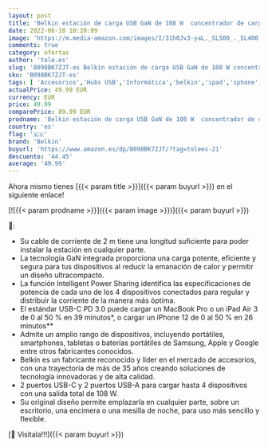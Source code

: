 ```yaml
---
layout: post
title: 'Belkin estación de carga USB GaN de 108 W  concentrador de carga rápida y 2 puertos USB-C y 2 puertos USB-A para MacBook  Pro  Air  iPhone  Pro  Max  Mini  iPad Pro  Air  Galaxy y otros'
date: 2022-06-18 10:20:09
image: 'https://m.media-amazon.com/images/I/31h0Jv3-yaL._SL500_._SL400_.jpg'
comments: true
category: ofertas
author: 'tole.es'
slug: 'B098BK7ZJT-es Belkin estación de carga USB GaN de 108 W concentrador de...'
sku: 'B098BK7ZJT-es'
tags: [ 'Accesorios','Hubs USB','Informática','belkin','ipad','iphone','🇪🇸', ]
actualPrice: 49.99 EUR
currency: EUR
price: 49.99
comparePrice: 89.99 EUR
prodname: 'Belkin estación de carga USB GaN de 108 W  concentrador de carga rápida y 2 puertos USB-C y 2 puertos USB-A para MacBook  Pro  Air  iPhone  Pro  Max  Mini  iPad Pro  Air  Galaxy y otros'
country: 'es'
flag: '🇪🇸'
brand: 'Belkin'
buyurl: 'https://www.amazon.es/dp/B098BK7ZJT/?tag=tolees-21'
descuento: '44.45'
average: '49.99'
---
```


Ahora mismo tienes [{{< param title >}}]({{< param buyurl >}}) en el siguiente enlace!

[![{{< param prodname >}}]({{< param image >}})]({{< param buyurl >}})

🔎:

- Su cable de corriente de 2 m tiene una longitud suficiente para poder instalar la estación en cualquier parte.
- La tecnología GaN integrada proporciona una carga potente, eficiente y segura para tus dispositivos al reducir la emanación de calor y permitir un diseño ultracompacto.
- La función Intelligent Power Sharing identifica las especificaciones de potencia de cada uno de los 4 dispositivos conectados para regular y distribuir la corriente de la manera más óptima.
- El estándar USB-C PD 3.0 puede cargar un MacBook Pro o un iPad Air 3 de 0 al 50 % en 39 minutos*, o cargar un iPhone 12 de 0 al 50 % en 26 minutos**
- Admite un amplio rango de dispositivos, incluyendo portátiles, smartphones, tabletas o baterías portátiles de Samsung, Apple y Google entre otros fabricantes conocidos.
- Belkin es un fabricante reconocido y líder en el mercado de accesorios, con una trayectoria de más de 35 años creando soluciones de tecnología innovadoras y de alta calidad.
- 2 puertos USB-C y 2 puertos USB-A para cargar hasta 4 dispositivos con una salida total de 108 W.
- Su original diseño permite emplazarla en cualquier parte, sobre un escritorio, una encimera o una mesilla de noche, para uso más sencillo y flexible.

[🛒 Visítala!!!]({{< param buyurl >}})
